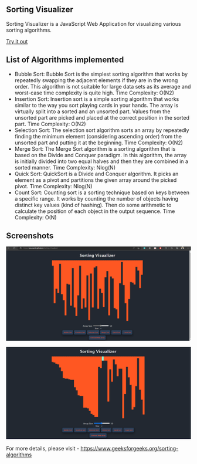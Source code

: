 ## Sorting Visualizer

Sorting Visualizer is a JavaScript Web Application for visualizing various sorting algorithms.

[Try it out](https://souravm9.github.io/Sorting-Visualizer/)

## List of Algorithms implemented

- Bubble Sort: Bubble Sort is the simplest sorting algorithm that works by repeatedly swapping the adjacent elements if they are in the wrong order. This algorithm is not suitable for large data sets as its average and worst-case time complexity is quite high.
Time Complexity: O(N2)
- Insertion Sort: Insertion sort is a simple sorting algorithm that works similar to the way you sort playing cards in your hands. The array is virtually split into a sorted and an unsorted part. Values from the unsorted part are picked and placed at the correct position in the sorted part.
Time Complexity: O(N2)
- Selection Sort: The selection sort algorithm sorts an array by repeatedly finding the minimum element (considering ascending order) from the unsorted part and putting it at the beginning.
Time Complexity: O(N2)
- Merge Sort: The Merge Sort algorithm is a sorting algorithm that is based on the Divide and Conquer paradigm. In this algorithm, the array is initially divided into two equal halves and then they are combined in a sorted manner.
Time Complexity: Nlog(N)
- Quick Sort: QuickSort is a Divide and Conquer algorithm. It picks an element as a pivot and partitions the given array around the picked pivot.
Time Complexity: Nlog(N) 
- Count Sort: Counting sort is a sorting technique based on keys between a specific range. It works by counting the number of objects having distinct key values (kind of hashing). Then do some arithmetic to calculate the position of each object in the output sequence. 
Time Complexity: O(N)

## Screenshots

![Demo](https://github.com/SouravM9/Sorting-Visualizer/blob/master/Sorting_Visualizer_Demo.gif)

![alt text](https://github.com/SouravM9/Sorting-Visualizer/blob/master/Image.png)

For more details, please visit - https://www.geeksforgeeks.org/sorting-algorithms
